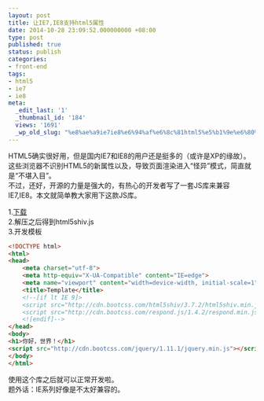 ```yaml
---
layout: post
title: 让IE7,IE8支持html5属性
date: 2014-10-28 23:09:52.000000000 +08:00
type: post
published: true
status: publish
categories:
- front-end
tags:
- html5
- ie7
- ie8
meta:
  _edit_last: '1'
  _thumbnail_id: '184'
  views: '1691'
  _wp_old_slug: "%e8%ae%a9ie7ie8%e6%94%af%e6%8c%81html5%e5%b1%9e%e6%80%a7"
---
```

HTML5确实很好用，但是国内IE7和IE8的用户还是挺多的（或许是XP的缘故）。这些浏览器不识别HTML5的新属性以及<!doctype html>，导致页面渲染进入“怪异”模式，简直就是“不堪入目”。   
不过，还好，开源的力量是强大的，有热心的开发者写了一套JS库来兼容IE7,IE8。本文就简单教大家用下这款JS库。

1.[下载](https://og5r5kasb.qnssl.com/wp-content/uploads/2014/10/data.zip)   
2.解压之后得到html5shiv.js   
3.开发模板

```html
<!DOCTYPE html>
<html>
<head>
    <meta charset="utf-8">
    <meta http-equiv="X-UA-Compatible" content="IE=edge">
    <meta name="viewport" content="width=device-width, initial-scale=1">
    <title>Template</title>
    <!--[if lt IE 9]>
    <script src="http://cdn.bootcss.com/html5shiv/3.7.2/html5shiv.min.js"></script>
    <script src="http://cdn.bootcss.com/respond.js/1.4.2/respond.min.js"></script>
    <![endif]-->
</head>
<body>
<h1>你好，世界！</h1>
<script src="http://cdn.bootcss.com/jquery/1.11.1/jquery.min.js"></script>
</body>
</html>
```
使用这个库之后就可以正常开发啦。   
题外话：IE系列好像是不太好兼容的。